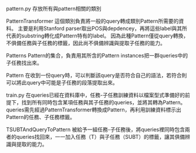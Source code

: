 pattern.py
存放所有與pattern相關的類別

PatternTransformer
這個類別負責將一般的query轉成類別Pattern所需要的資料。
主要是利用Stanford parser取出POS與depdencey，再將這些label與其所代表的substring轉化成Pattern特有的label。
因為此種Pattern僅從query轉換，不俱備任務與子任務的標籤，因此尚不俱備辨識與提取子任務的能力。

Patterns
Pattern的集合，負責用其所含的Pattern instances把一群queries中的子任務找出來。

Pattern
在收到一份query時，可以判斷該query是否符合自己的語法，若符合則可以將此query中可能是子任務的段落提取出來。


train.py
在queries已經在資料庫中，任務-子任務訓練資料以檔案型式準備好的前提下，找到所有同時包含某項任務與其子任務的queries，並將其轉為Pattern。
queries需先經過PatternTransformer轉換成Pattern，再利用訓練資料標示出Pattern的任務、子任務標籤。

TSUBTAndQueryToPattern
被給予一組任務-子任務後，將queries裡同時包含兩者的queries找回來，一一加入任務（T）與子任務（SUBT）的標籤，讓其俱備辨識與提取的能力。

